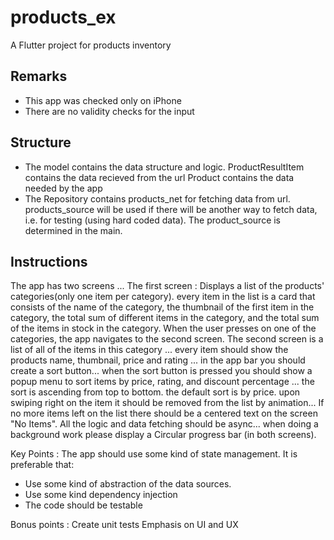 # products_ex

A Flutter project for products inventory

## Remarks
- This app was checked only on iPhone
- There are no validity checks for the input

## Structure
- The model contains the data structure and logic.
ProductResultItem contains the data recieved from the url
Product contains the data needed by the app
- The Repository contains products_net for fetching data from url. products_source will be used if there will be another way to fetch data, i.e. for testing (using hard coded data). The product_source is determined in the main.

## Instructions

The app has two screens ...
The first screen : 
 Displays a list of the products' categories(only one item per category). every item in the list is a card that consists of the name of the category, the thumbnail of the first item in the category, the total sum of different items in the category, and the total sum of the items in stock in the category.
When the user presses on one of the categories, the app navigates to the second screen.
The second screen is a list of all of the items in this category ... every item should show the products name, thumbnail, price and rating ... in the app bar you should create a sort button... when the sort button is pressed you should show a popup menu to sort items by price, rating, and discount percentage ... the sort is ascending from top to bottom. the default sort is by price.
upon swiping right on the item it should be removed from the list by animation...
If no more items left on the list there should be a centered text on the screen "No Items". All the logic and data fetching should be async... when doing a background work please display a Circular progress bar (in both screens).

Key Points :
The app should use some kind of state management.
It is preferable that:
- Use some kind of abstraction of the data sources.
- Use some kind dependency injection
- The code should be testable 

Bonus points :
 Create unit tests
 Emphasis on UI and UX

